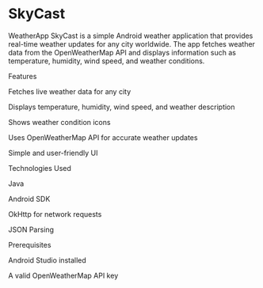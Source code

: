 # SkyCast
WeatherApp
SkyCast is a simple Android weather application that provides real-time weather updates for any city worldwide. The app fetches weather data from the OpenWeatherMap API and displays information such as temperature, humidity, wind speed, and weather conditions.

Features

Fetches live weather data for any city

Displays temperature, humidity, wind speed, and weather description

Shows weather condition icons

Uses OpenWeatherMap API for accurate weather updates

Simple and user-friendly UI

Technologies Used

Java

Android SDK

OkHttp for network requests

JSON Parsing

Prerequisites

Android Studio installed

A valid OpenWeatherMap API key

